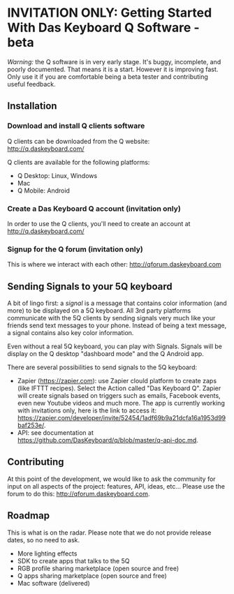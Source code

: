 # INVITATION ONLY: Getting Started With Das Keyboard Q Software - beta

*Warning:* the Q software is in very early stage. It's buggy, incomplete, and poorly documented.
That means it is a start. However it is improving fast. Only use it if you are 
comfortable being a beta tester and contributing useful feedback.

## Installation
### Download and install Q clients software
Q clients can be downloaded from the Q website:
  http://q.daskeyboard.com/

Q clients are available for the following platforms:
 - Q Desktop: Linux, Windows
 - Mac
 - Q Mobile: Android
 
### Create a Das Keyboard Q account (invitation only)
In order to use the Q clients, you'll need to create an account at
 http://q.daskeyboard.com/ 

### Signup for the Q forum (invitation only)
 This is where we interact with each other: http://qforum.daskeyboard.com 

## Sending Signals to your 5Q keyboard
A bit of lingo first: a *signal* is a message that contains color information (and more) to be
displayed on a 5Q keyboard. All 3rd party platforms communicate with the 5Q clients by sending 
 signals very much like your friends send text messages to your phone. Instead of being a text message, a 
 signal contains also key color information.

Even without a real 5Q keyboard, you can play with Signals. 
Signals will be display on the Q desktop "dashboard mode" and the Q Android app. 

There are several possibilities to send signals to the 5Q keyboard:
 
 - Zapier (https://zapier.com): use Zapier clould platform to create zaps (like IFTTT recipes). 
 Select the Action called "Das Keyboard Q". Zapier will create signals based on triggers such as
  emails, Facebook events, even new Youtube videos and much more. The app is currently working with invitations only, here is the link to access it: https://zapier.com/developer/invite/52454/1adf69b9a21dcfa16a1953d99baf253e/. 
 - API: see documentation at https://github.com/DasKeyboard/q/blob/master/q-api-doc.md.


## Contributing
At this point of the development, we would like to ask the community for input on all aspects
 of the project: features, API, ideas, etc... 
 Please use the forum to do this: http://qforum.daskeyboard.com.
 

## Roadmap 
This is what is on the radar. Please note that we do not provide release dates, so no need to ask.
 - More lighting effects
 - SDK to create apps that talks to the 5Q
 - RGB profile sharing marketplace (open source and free)
 - Q apps sharing marketplace (open source and free)
 - Mac software (delivered)

